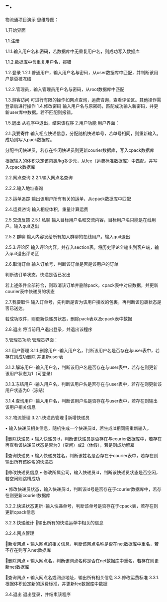 # -.
物流通项目演示
思维导图：



1.开始界面

1.1.注册

1.1.1.输入用户名和密码，若数据库中无重复用户名，则成功写入数据库


1.1.2.数据库中含重复用户名，报错

1.2.登录
1.2.1.普通用户，输入用户名与密码，从user数据库中匹配，并判断该用户是否被冻结

1.2.2.管理员，输入管理员用户名与密码，从root数据库中匹配

1.3.游客访问
可进行有限的操作如网点查询，运费咨询，查看评论区。其他操作需登录后进行操作
1.4.修改密码
输入用户名与原密码，匹配成功输入新密码，并更新user库中数据。若不匹配则报错。


1.5.退出
从程序中退出，结束该程序
2.用户功能
用户界面：

2.1.我要寄件
输入相应快递信息，分配随机快递单号，若单号相同，则重新输入。成功则写入pack数据库。



分配空闲快递员，若存在空闲快递员则更新courier数据库，写入cpack数据库


根据输入的体积决定该包裹/kg多少元，从fee（运费标准数据库）中匹配。并写入cpack数据库


2.2.网点查询
2.2.1.输入网点名查询

2.2.2.输入地址查询

2.3.运单追踪
输出该用户所有有关的运单，从cpack数据库中匹配

2.4.运费咨询
输入相应体积，重量计算运费 


2.5.交流反馈
2.5.1.私聊
输入目标用户名和交流内容，目标用户名只能是在线用户。输入quit退出

2.5.2.群聊
输入内容发给所有加入群聊的在线用户。输入quit退出

2.5.3.评论区
输入评论内容，并存入section表。将历史评论全输出到客户端，输入quit退出评论区


2.6.取消订单
输入订单号，判断该订单是否是该用户的订单

判断该订单状态，快递是否已发出

若上述条件全部符合，则取消该订单并删除pack，cpack表中对应数据，并更新courier表中快递员的状态




2.7.我要取件
输入订单号，先判断是否为该用户接收的包裹，再判断该包裹状态是否已送达。

若成功取件，则更新快递员状态，删除pack表以及cpack表中数据

2.8.退出
将当前用户退出登录，并退出该程序


3.管理员功能
管理员界面：

3.1.用户管理
3.1.1.删除用户
·输入用户名，判断该用户名是否存在与user表中，若存在则成功删除
并更新user表


3.1.2.解冻用户
·输入用户名，判断该用户名是否存在与user表中，若存在则更新该用户状态为1（可登录）


3.1.3.冻结用户
·输入用户名，判断该用户名是否存在与user表中，若存在则更新该用户状态为0（冻结）



3.1.4.查询用户
·输入用户名，判断该用户名是否存在与user表中，若存在则输出该用户相关信息

3.2.物流管理
3.2.1.快递员管理
新增快递员

•	输入快递员相关信息，随机生成一个快递员id，若生成id相同需重新输入。




删除快递员
•	输入快递员id，判断该快递员是否存在与courier数据库中，若存在再查看该快递员状态是否为0（空闲）或2（休假），若是则成功解雇



查询快递员
•	输入快递员姓名，判断该姓名是否存在于courier表中，若存在则输出所有该姓名的快递员


修改快递员信息
•	修改所属公司，输入快递员id，判断该快递员状态是否空闲，若空闲则跳槽成功


•	修改快递员状态，输入快递员id，判断该id号是否存在于courier数据库中，若存在则更新courier数据库


3.2.2.快递状态更新
·输入快递单号，判断该单号是否存在于cpack表，若存在则更新cpack信息


3.2.3.快递统计
输出所有的快递运单中相关的信息


3.2.4.网点管理
 				
新增网点
•	输入网点的相关信息，判断该网点名称是否在net数据库中重名，若不存在则写入net数据库

删除网点
•	输入网点名，判断该网点名称是否在net数据库中重名，若存在则更新net数据库

查询网点
•	输入网点名或网点地址，输出所有相关信息
3.3.修改运费标准
3.3.1.根据体积设定新的运费标准，并更新fee数据库中数据

3.4.退出
退出登录，并结束该程序


